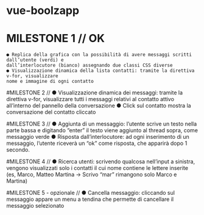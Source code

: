 # vue-boolzapp

# MILESTONE 1 // OK
    ● Replica della grafica con la possibilità di avere messaggi scritti dall’utente (verdi) e
    dall’interlocutore (bianco) assegnando due classi CSS diverse
    ● Visualizzazione dinamica della lista contatti: tramite la direttiva v-for, visualizzare
    nome e immagine di ogni contatto

#MILESTONE 2 //
    ● Visualizzazione dinamica dei messaggi: tramite la direttiva v-for, visualizzare tutti i
    messaggi relativi al contatto attivo all’interno del pannello della conversazione
    ● Click sul contatto mostra la conversazione del contatto cliccato

#MILESTONE 3 //
    ● Aggiunta di un messaggio: l’utente scrive un testo nella parte bassa e digitando
    “enter” il testo viene aggiunto al thread sopra, come messaggio verde
    ● Risposta dall’interlocutore: ad ogni inserimento di un messaggio, l’utente riceverà
    un “ok” come risposta, che apparirà dopo 1 secondo.

#MILESTONE 4 //
    ● Ricerca utenti: scrivendo qualcosa nell’input a sinistra, vengono visualizzati solo i
    contatti il cui nome contiene le lettere inserite (es, Marco, Matteo Martina -> Scrivo
    “mar” rimangono solo Marco e Martina)

#MILESTONE 5 - opzionale //
    ● Cancella messaggio: cliccando sul messaggio appare un menu a tendina che
    permette di cancellare il messaggio selezionato